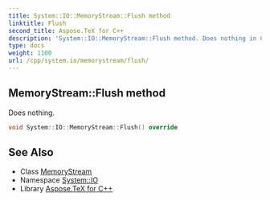 ```yaml
---
title: System::IO::MemoryStream::Flush method
linktitle: Flush
second_title: Aspose.TeX for C++
description: 'System::IO::MemoryStream::Flush method. Does nothing in C++.'
type: docs
weight: 1100
url: /cpp/system.io/memorystream/flush/
---
```

## MemoryStream::Flush method


Does nothing.

```cpp
void System::IO::MemoryStream::Flush() override
```

## See Also

* Class [MemoryStream](../)
* Namespace [System::IO](../../)
* Library [Aspose.TeX for C++](../../../)
